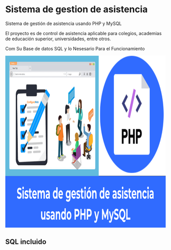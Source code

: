 # Sistema de gestion de asistencia

Sistema de gestión de asistencia usando PHP y MySQL

El proyecto es de control de asistencia aplicable para colegios, academias de educación superior, universidades, entre otros.

Com Su Base de datos SQL y lo Nesesario Para el Funcionamiento

<p style="text-align: center;">
  
</p><img src="https://github.com/ipxxx999/Sistema-de-gesti-n-de-asistencia/blob/main/Sistema-de-gestion-de-asistencia-usando-PHP-y-MySQL.png" alt="Interfaz de selecci&oacute;n para permitir aplicaciones menos seguras" width="960" height="540" />
</p>
</p>

<p><h2 id="permitir-aplicaciones-menos-seguras-">SQL incluido </h2>
